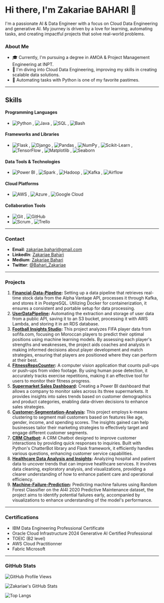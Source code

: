 # Hi there, I'm Zakariae BAHARI 👋

I'm a passionate AI & Data Engineer with a focus on Cloud Data Engineering and generative AI. My journey is driven by a love for learning, automating tasks, and creating impactful projects that solve real-world problems.

 ### About Me
- 🎓 Currently, I'm pursuing a degree in AMOA & Project Management Engineering at INPT.
- 🌱 I'm diving into Cloud Data Engineering, improving my skills in creating scalable data solutions.
- 🔧 Automating tasks with Python is one of my favorite pastimes.
---


## Skills

#### Programming Languages
- ![Python](https://img.shields.io/badge/-Python-3776AB?style=flat&logo=python&logoColor=white) , ![Java](https://img.shields.io/badge/-Java-007396?style=flat&logo=java&logoColor=white) , ![SQL](https://img.shields.io/badge/-SQL-4479A1?style=flat&logo=postgresql&logoColor=white) , ![Bash](https://img.shields.io/badge/-Bash-4EAA25?style=flat&logo=gnubash&logoColor=white)

#### Frameworks and Libraries
- ![Flask](https://img.shields.io/badge/-Flask-000000?style=flat&logo=flask&logoColor=white) , ![Django](https://img.shields.io/badge/-Django-092E20?style=flat&logo=django&logoColor=white) , ![Pandas](https://img.shields.io/badge/-Pandas-150458?style=flat&logo=pandas&logoColor=white) , ![NumPy](https://img.shields.io/badge/-NumPy-013243?style=flat&logo=numpy&logoColor=white) , ![Scikit-Learn](https://img.shields.io/badge/-Scikit--Learn-F7931E?style=flat&logo=scikit-learn&logoColor=white) , ![TensorFlow](https://img.shields.io/badge/-TensorFlow-FF6F00?style=flat&logo=tensorflow&logoColor=white) , 
 ![Matplotlib](https://img.shields.io/badge/-Matplotlib-000080?style=flat&logo=matplotlib&logoColor=white) , ![Seaborn](https://img.shields.io/badge/-Seaborn-4C6EF5?style=flat&logo=seaborn&logoColor=white)

#### Data Tools &  Technologies 
- ![Power BI](https://img.shields.io/badge/-Power%20BI-F2C811?style=flat&logo=power-bi&logoColor=black) , ![Spark](https://img.shields.io/badge/-Spark-E25A1C?style=flat&logo=apache-spark&logoColor=white)  , ![Hadoop](https://img.shields.io/badge/-Hadoop-66CCFF?style=flat&logo=apache-hadoop&logoColor=white) , ![Kafka](https://img.shields.io/badge/-Kafka-231F20?style=flat&logo=apache-kafka&logoColor=white) , ![Airflow](https://img.shields.io/badge/-Airflow-017CEE?style=flat&logo=apache-airflow&logoColor=white) 

#### Cloud Platforms
- ![AWS](https://img.shields.io/badge/-AWS-232F3E?style=flat&logo=amazon-aws&logoColor=white) , ![Azure](https://img.shields.io/badge/-Azure-0078D4?style=flat&logo=microsoft-azure&logoColor=white) , ![Google Cloud](https://img.shields.io/badge/-Google%20Cloud-4285F4?style=flat&logo=google-cloud&logoColor=white) 

#### Collaboration Tools
- ![Git](https://img.shields.io/badge/-Git-F05032?style=flat&logo=git&logoColor=white) , ![GitHub](https://img.shields.io/badge/-GitHub-181717?style=flat&logo=github&logoColor=white) 
- ![Scrum](https://img.shields.io/badge/-Scrum-6DB33F?style=flat&logo=scrum&logoColor=white) , ![Trello](https://img.shields.io/badge/-Trello-0079BF?style=flat&logo=trello&logoColor=white)


---

### Contact
- **Email**: zakariae.bahari@gmail.com
- **LinkedIn**: [Zakariae Bahari](https://www.linkedin.com/in/zakariae-bahari-19b233248/)
- **Medium**: [Zakariae Bahari](https://medium.com/@zakariae.bahari)
- **Twitter**: [@Bahari_Zakariae](https://x.com/Bahari_Zakariae)
----

### Projects

1. **[Financial-Data-Pipeline](https://github.com/Zakariae-BAHARI/Financial-Data-Pipeline):** Setting up a data pipeline that retrieves real-time stock data from the Alpha Vantage API, processes it through Kafka, and stores it in PostgreSQL. Utilizing Docker for containerization, it ensures a consistent and portable setup for data processing.
2. **[UserDataPipeline](https://github.com/Zakariae-BAHARI/UserDataPipeline):** Automating the extraction and storage of user data from a public API, saving it to an S3 bucket, processing it with AWS Lambda, and storing it in an RDS database. 
3. **[Football Insights Studio](https://github.com/Zakariae-BAHARI/Football-Insights-Studio):** This project analyzes FIFA player data from sofifa.com, focusing on Moroccan players to predict their optimal positions using machine learning models. By assessing each player's strengths and weaknesses, the project aids coaches and analysts in making informed decisions about player development and match strategies, ensuring that players are positioned where they can perform at their best.
4. **[FitnessRepsCounter](https://github.com/Zakariae-BAHARI/FitnessRepsCounter):** A computer vision application that counts pull-ups or push-ups from video footage. By using human pose detection, it accurately tracks exercise repetitions, making it an effective tool for users to monitor their fitness progress.
5. **[Supermarket Sales Dashboard](https://github.com/Zakariae-BAHARI/Supermarket-Sales-Dashboard):** Creating a Power BI dashboard that allows a company to monitor sales across its three supermarkets. It provides insights into sales trends based on customer demographics and product categories, enabling data-driven decisions to enhance sales strategies.
6. **[Customer-Segmentation-Analysis](https://github.com/Zakariae-BAHARI/Customer-Segmentation-Analysis):** This project employs k-means clustering to segment mall customers based on features like age, gender, income, and spending scores. The insights gained can help businesses tailor their marketing strategies to effectively target and engage different customer segments.
7. **[CRM Chatbot](https://github.com/Zakariae-BAHARI/CRM-Chatbot):** A CRM Chatbot designed to improve customer interactions by providing quick responses to inquiries. Built with Python's ChatterBot library and Flask framework, it efficiently handles various questions, enhancing customer service capabilities.
8. **[Healthcare Data Analysis and Insights](https://github.com/Zakariae-BAHARI/Healthcare-Data-Analysis-and-Insights):** Analyzing hospital and patient data to uncover trends that can improve healthcare services. It involves data cleaning, exploratory analysis, and visualizations, providing a clearer understanding of how to enhance patient care and operational efficiency.
9. **[Machine-Failure-Prediction](https://github.com/Zakariae-BAHARI/Machine-Failure-Prediction):** Predicting machine failures using Random Forest Classifier on the AI4I 2020 Predictive Maintenance dataset, the project aims to identify potential failures early, accompanied by visualizations to enhance understanding of the model's performance.

---


### Certifications

- IBM Data Engineering Professional Certificate
- Oracle Cloud Infrastructure 2024 Generative AI Certified Professional
- TOEIC (B2 level)
- AWS Cloud Practitionner 
- Fabric Microsoft

---

### GitHub Stats

![GitHub Profile Views](https://komarev.com/ghpvc/?username=Zakariae-BAHARI&color=blue)

![Zakariae's GitHub Stats](https://github-readme-stats.vercel.app/api?username=Zakariae-BAHARI&show_icons=true&theme=radical)

![Top Langs](https://github-readme-stats.vercel.app/api/top-langs/?username=Zakariae-BAHARI&layout=compact&theme=radical)

